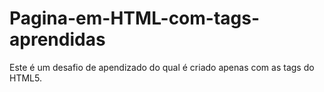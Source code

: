 # Pagina-em-HTML-com-tags-aprendidas
Este é um desafio de apendizado do qual é criado apenas com as tags do HTML5.
